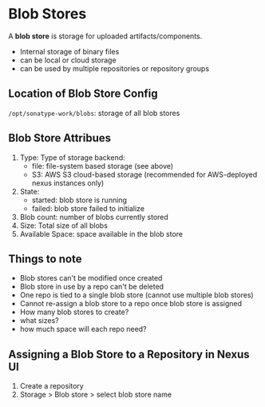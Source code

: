 # Blob Stores

A **blob store** is storage for uploaded artifacts/components.
- Internal storage of binary files
- can be local or cloud storage
- can be used by multiple repositories or repository groups

## Location of Blob Store Config
`/opt/sonatype-work/blobs`: storage of all blob stores

## Blob Store Attribues
1. Type: Type of storage backend:
    - file: file-system based storage (see above)
    - S3: AWS S3 cloud-based storage (recommended for AWS-deployed nexus instances only)
2. State:
    - started: blob store is running
    - failed: blob store failed to initialize
3. Blob count: number of blobs currently stored
4. Size: Total size of all blobs
5. Available Space: space available in the blob store

## Things to note
- Blob stores can't be modified once created
- Blob store in use by a repo can't be deleted
- One repo is tied to a single blob store (cannot use multiple blob stores)
- Cannot re-assign a blob store to a repo once blob store is assigned
- How many blob stores to create?
- what sizes?
- how much space will each repo need?

## Assigning a Blob Store to a Repository in Nexus UI
1. Create a repository
2. Storage > Blob store > select blob store name